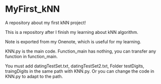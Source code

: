 # MyFirst_kNN
A repository about my first kNN project!

This is a repository after I finish my learning about kNN algorithm.

Note is exported from my Onenote, which is useful for my learning.

KNN.py is the main code.
Function_main has nothing, you can transfer any function in function_main.

You must add datingTestSet.txt, datingTestSet2.txt, Folder testDigits, traingDigits in the same path with KNN.py.
Or you can change the code in KNN.py to adapt to the path.



